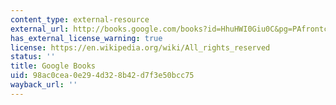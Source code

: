 ```yaml
---
content_type: external-resource
external_url: http://books.google.com/books?id=HhuHWI0Giu0C&pg=PAfrontcover
has_external_license_warning: true
license: https://en.wikipedia.org/wiki/All_rights_reserved
status: ''
title: Google Books
uid: 98ac0cea-0e29-4d32-8b42-d7f3e50bcc75
wayback_url: ''
---
```

